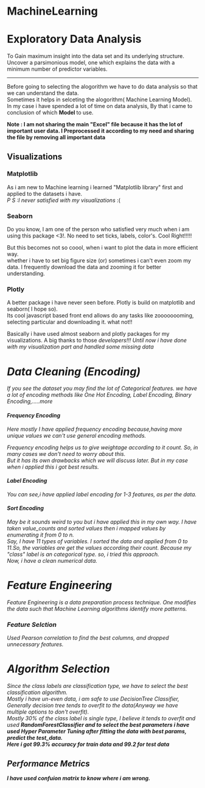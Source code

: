 # MachineLearning
# Exploratory Data Analysis
To Gain maximum insight into the data set and its underlying structure. Uncover a parsimonious model, one which explains the data with a minimum number of predictor variables.<hr>
Before going to selecting the alogorithm we have to do data analysis so that we can understand the data.<br>
Sometimes it helps in selceting the alogorithm( Machine Learning Model).<br>
In my case i have spended a lot of time on data analysis, By that i came to conclusion of which <b> Model </b> to use.

<b> Note : I am not sharing the main "Excel" file because it has the lot of important user data. 
I Preprocessed it according to my need and sharing the file by removing all important data </b>

## Visualizations

### Matplotlib

As i am new to Machine learning i learned "Matplotlib library" first and applied to the datasets i have.<br>
<i>P S :I never satisfied with my visualizations</i> :(
<br> 

### Seaborn

Do you know, I am one of the person who satisfied very much when i am using this package <3!. No need to set ticks, labels, color's. Cool Right!!!!!

But this becomes not so coool, when i want to plot the data in more efficient way.<br> whether i have to set big figure size (or) sometimes i can't even zoom
my data. I frequently download the data and zooming it for better understanding.

### Plotly

A better package i have never seen before. Plotly is build on matplotlib and seaborn( I hope so).
<br>Its cool javascript based front end allows do any tasks like zoooooooming, selecting particular and downloading it. what not!!

Basically i have used almost seaborn and plotly packages for my visualizations.
A big thanks to those <em>developers!!!<em>
<i> Until now i have done with my visualization part and handled some missing data</i>


# Data Cleaning (Encoding)

If you see the dataset you may find the lot of Categorical features. we have a lot of encoding methods like <i> One Hot Encoding, Label Encoding, Binary Encoding,.....more</i>

#### Frequency Encoding 

Here mostly I have applied frequency encoding because,having more unique values we can't use general encoding methods.

Frequency encoding helps us to give weightage according to it count. So, in many cases we don't need to worry about this.<br>
But it has its own drawbacks which we will discuss later. But in my case when i applied this i got best results.

#### Label Encoding

You can see,i have applied label encoding for 1-3 features, as per the data.

#### Sort Encoding

May be it sounds weird to you but i have applied this in my own way. 
I have taken <i> value_counts </i> and sorted values then i mapped values by enumerating it from 0 to n.<br>
Say, I have 11 types of variables. I sorted the data and applied from 0 to 11.So, the variables are get the values according their count.
Because my "class" label is an categorical type. so, i tried this approach.
<br>
Now, i have a clean numerical data.

# Feature Engineering 

Feature Engineering is a data preparation process technique. One modifies the data such that Machine Learning algorithms identify more patterns.<br>

### Feature Selction

Used Pearson correlation to find the best columns, and dropped unnecessary features.

# Algorithm Selection

Since the class labels are classification type, we have to select the best classification algorithm.<br>
Mostly i have un-even data, i am safe to use DecisionTree Classifier, Generally decision tree tends to overfit to the data(Anyway we have multiple options to don't overfit).<br>
Mostly 30% of the class label is single type, I believe it tends to overfit and used <b>RandomForestClassifier<b> and to select the best parameters i have used
<b>Hyper Parameter Tuning<b> after fitting the data with best params, predict the test_data. 
  <br>Here i got <b>99.3%<b> accuracy for train data and <b>99.2<b> for test data<br>
  
## Performance Metrics

I have used confuion matrix to know where i am wrong.

  

